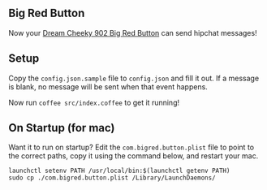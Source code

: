 ## Big Red Button

Now your [Dream Cheeky 902 Big Red Button](http://www.amazon.com/dp/B004D18MCK/ref=wl_it_dp_o_pd_nS_ttl?_encoding=UTF8&colid=OVJFOUTFS7DF&coliid=I1WLSU3GTK1935) can send hipchat messages!

## Setup

Copy the `config.json.sample` file to `config.json` and fill it out. If a message is blank, no message will be sent when that event happens.

Now run `coffee src/index.coffee` to get it running!

## On Startup (for mac)

Want it to run on startup? Edit the `com.bigred.button.plist` file to point to the correct paths, copy it using the command below, and restart your mac.

~~~
launchctl setenv PATH /usr/local/bin:$(launchctl getenv PATH)
sudo cp ./com.bigred.button.plist /Library/LaunchDaemons/
~~~
